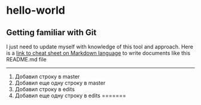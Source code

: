 # hello-world
## Getting familiar with Git
I just need to update myself with knowledge of this tool and approach.
Here is a [link to cheat sheet on Markdown language](https://www.markdownguide.org/cheat-sheet/) to write documents like this README.md file

---
1. Добавил строку в master
2. Добавил еще одну строку в master
3. Добавил строку в edits
4. Добавил еще одну строку в edits
=======
